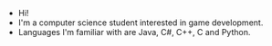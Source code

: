 - Hi!
- I'm a computer science student interested in game development.
- Languages I'm familiar with are Java, C#, C++, C and Python.
